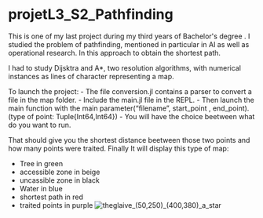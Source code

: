 # projetL3_S2_Pathfinding

This is one of my last project during my third years of Bachelor's degree . I studied the problem of pathfinding, mentioned in particular in AI as well as operational research. In this approach to obtain the shortest path.

I had to study Dijsktra and A*, two resolution algorithms, with numerical instances as lines of character representing a map.

To launch the project:
    - The file conversion.jl contains a parser to convert a file in the map folder.
    - Include the main.jl file in the REPL.
    - Then launch the main function with the main parameter(“filename”, start_point , end_point). 
      (type of point: Tuple{Int64,Int64})
    - You will have the choice beetween what do you want to run.

That should give you the shortest distance beetween those two points and how many points were traited.
Finally It will display this type of map:
- Tree in green
- accessible zone in beige
- uncassible zone in black
- Water in blue
- shortest path in red
- traited points in purple
![theglaive_(50,250)_(400,380)_a_star](https://user-images.githubusercontent.com/101639883/224395368-5b167381-c368-40a9-aff9-e51ca5770dc4.png)
